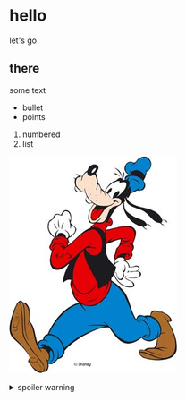 # hello

let's go

## there

some text

* bullet
* points

1. numbered
2. list

![goofy](assets/goofy.jpeg "goofy")

<details>
  <summary>spoiler warning</summary>

A quick brown fox jumps over the lazy dawg.

</details>
